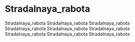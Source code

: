# Stradalnaya_rabota
Stradalnaya_rabota
Stradalnaya_rabota
Stradalnaya_rabota
Stradalnaya_rabota
Stradalnaya_rabota
Stradalnaya_rabota
Stradalnaya_rabota
Stradalnaya_rabota
Stradalnaya_rabota
